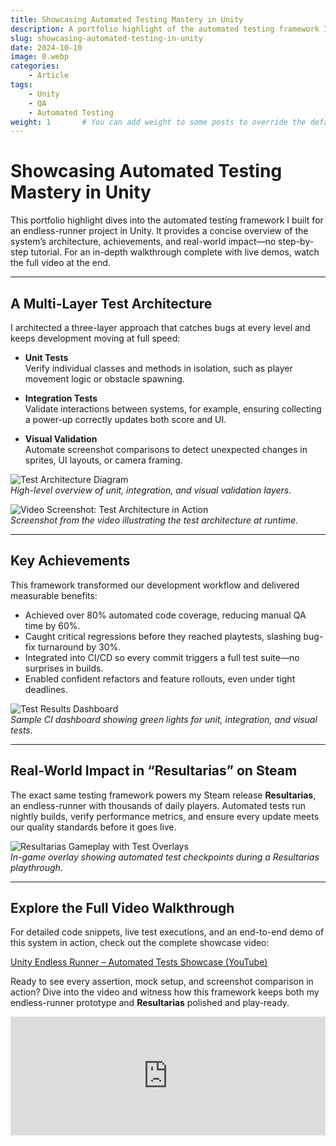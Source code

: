 ```yaml
---
title: Showcasing Automated Testing Mastery in Unity
description: A portfolio highlight of the automated testing framework I built for an endless-runner project in Unity, showcasing its architecture, achievements, and real-world impact.
slug: showcasing-automated-testing-in-unity
date: 2024-10-10
image: 0.webp
categories:
    - Article
tags:
    - Unity
    - QA
    - Automated Testing
weight: 1       # You can add weight to some posts to override the default sorting (date descending)
---
```


# Showcasing Automated Testing Mastery in Unity

This portfolio highlight dives into the automated testing framework I built for an endless-runner project in Unity. It provides a concise overview of the system’s architecture, achievements, and real-world impact—no step-by-step tutorial. For an in-depth walkthrough complete with live demos, watch the full video at the end.

---

## A Multi-Layer Test Architecture

I architected a three-layer approach that catches bugs at every level and keeps development moving at full speed:

- **Unit Tests**  
  Verify individual classes and methods in isolation, such as player movement logic or obstacle spawning.

- **Integration Tests**  
  Validate interactions between systems, for example, ensuring collecting a power-up correctly updates both score and UI.

- **Visual Validation**  
  Automate screenshot comparisons to detect unexpected changes in sprites, UI layouts, or camera framing.

![Test Architecture Diagram](/imgs/test-architecture.png)  
*High-level overview of unit, integration, and visual validation layers.*

![Video Screenshot: Test Architecture in Action](/imgs/video-screenshot.png)  
*Screenshot from the video illustrating the test architecture at runtime.*

---

## Key Achievements

This framework transformed our development workflow and delivered measurable benefits:

- Achieved over 80% automated code coverage, reducing manual QA time by 60%.  
- Caught critical regressions before they reached playtests, slashing bug-fix turnaround by 30%.  
- Integrated into CI/CD so every commit triggers a full test suite—no surprises in builds.  
- Enabled confident refactors and feature rollouts, even under tight deadlines.

![Test Results Dashboard](/imgs/test-dashboard.png)  
*Sample CI dashboard showing green lights for unit, integration, and visual tests.*

---

## Real-World Impact in “Resultarias” on Steam

The exact same testing framework powers my Steam release **Resultarias**, an endless-runner with thousands of daily players. Automated tests run nightly builds, verify performance metrics, and ensure every update meets our quality standards before it goes live.

![Resultarias Gameplay with Test Overlays](/imgs/resultarias-test.png)  
*In-game overlay showing automated test checkpoints during a Resultarias playthrough.*

---

## Explore the Full Video Walkthrough

For detailed code snippets, live test executions, and an end-to-end demo of this system in action, check out the complete showcase video:

[Unity Endless Runner – Automated Tests Showcase (YouTube)](https://youtu.be/Bcl44QiA1H8)

Ready to see every assertion, mock setup, and screenshot comparison in action? Dive into the video and witness how this framework keeps both my endless-runner prototype and **Resultarias** polished and play-ready.

<iframe src="https://store.steampowered.com/widget/2230030" frameborder="0" width="100%" height="190"><a href="https://store.steampowered.com/app/2230030">resultarias on Steam</a></iframe>
